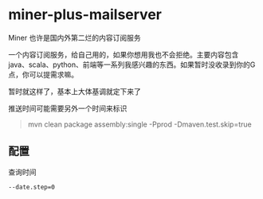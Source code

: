 # miner-plus-mailserver

Miner 也许是国内外第二烂的内容订阅服务

一个内容订阅服务，给自己用的，如果你想用我也不会拒绝。主要内容包含 java、scala、python、前端等一系列我感兴趣的东西。如果暂时没收录到你的G点，你可以提需求嘛。

暂时就这样了，基本上大体基调就定下来了

推送时间可能需要另外一个时间来标识

> mvn clean package assembly:single -Pprod -Dmaven.test.skip=true


## 配置
查询时间
```
--date.step=0
```